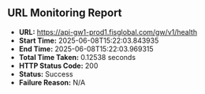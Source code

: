 ## URL Monitoring Report

- **URL:** https://api-gw1-prod1.fisglobal.com/gw/v1/health
- **Start Time:** 2025-06-08T15:22:03.843935
- **End Time:** 2025-06-08T15:22:03.969315
- **Total Time Taken:** 0.12538 seconds
- **HTTP Status Code:** 200
- **Status:** Success
- **Failure Reason:** N/A
